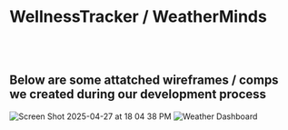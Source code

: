 # WellnessTracker / WeatherMinds
<br>
<br>

## Below are some attatched wireframes / comps we created during our development process

![Screen Shot 2025-04-27 at 18 04 38 PM](https://github.com/user-attachments/assets/dbbe5250-5491-4baf-9e2d-850019348d3d)
![Weather Dashboard](https://github.com/user-attachments/assets/86c4b951-c93e-4759-8f0c-03f6e972da9d)

